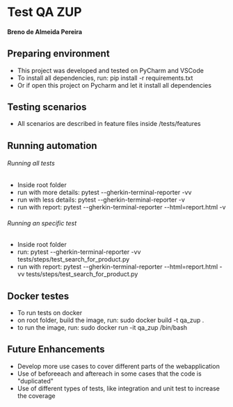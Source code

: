 # Test QA ZUP 
#### Breno de Almeida Pereira

## Preparing environment
- This project was developed and tested on PyCharm and VSCode
- To install all dependencies, run: pip install -r requirements.txt
- Or if open this project on Pycharm and let it install all dependencies  

## Testing scenarios
- All scenarios are described in feature files inside /tests/features

## Running automation

###### Running all tests
- Inside root folder
- run with more details: pytest --gherkin-terminal-reporter -vv
- run with less details: pytest --gherkin-terminal-reporter -v
- run with report: pytest --gherkin-terminal-reporter --html=report.html -v

###### Running an specific test
- Inside root folder
- run: pytest --gherkin-terminal-reporter -vv tests/steps/test_search_for_product.py
- run with report: pytest --gherkin-terminal-reporter --html=report.html -vv tests/steps/test_search_for_product.py

## Docker testes
- To run tests on docker
- on root folder, build the image, run: sudo docker build -t qa_zup .
- to run the image, run: sudo docker run -it qa_zup /bin/bash

## Future Enhancements
- Develop more use cases to cover different parts of the webapplication
- Use of beforeeach and aftereach in some cases that the code is "duplicated"
- Use of different types of tests, like integration and unit test to increase the coverage
